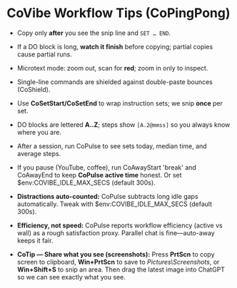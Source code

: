 # CoVibe Workflow Tips (CoPingPong)

- Copy only **after** you see the snip line and `SET … END`.
- If a DO block is long, **watch it finish** before copying; partial copies cause partial runs.
- Microtext mode: zoom out, scan for **red**; zoom in only to inspect.
- Single-line commands are shielded against double-paste bounces (CoShield).
- Use **CoSetStart/CoSetEnd** to wrap instruction sets; we snip **once** per set.
- DO blocks are lettered **A..Z**; steps show `[A.2@mmss]` so you always know where you are.


- After a session, run CoPulse to see sets today, median time, and average steps.

- If you pause (YouTube, coffee), run CoAwayStart 'break' and CoAwayEnd to keep **CoPulse active time** honest. Or set $env:COVIBE_IDLE_MAX_SECS (default 300s).

- **Distractions auto-counted:** CoPulse subtracts long idle gaps automatically. Tweak with $env:COVIBE_IDLE_MAX_SECS (default 300s).
- **Efficiency, not speed:** CoPulse reports workflow efficiency (active vs wall) as a rough satisfaction proxy. Parallel chat is fine—auto-away keeps it fair.
- **CoTip — Share what you see (screenshots):** Press **PrtScn** to copy screen to clipboard, **Win+PrtScn** to save to *Pictures\Screenshots*, or **Win+Shift+S** to snip an area. Then drag the latest image into ChatGPT so we can see exactly what you see.


